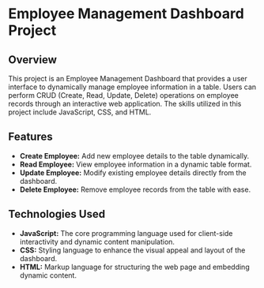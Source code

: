 # Employee Management Dashboard Project

## Overview

This project is an Employee Management Dashboard that provides a user interface to dynamically manage employee information in a table. Users can perform CRUD (Create, Read, Update, Delete) operations on employee records through an interactive web application. The skills utilized in this project include JavaScript, CSS, and HTML.

## Features

- **Create Employee:** Add new employee details to the table dynamically.
- **Read Employee:** View employee information in a dynamic table format.
- **Update Employee:** Modify existing employee details directly from the dashboard.
- **Delete Employee:** Remove employee records from the table with ease.

## Technologies Used

- **JavaScript:** The core programming language used for client-side interactivity and dynamic content manipulation.
- **CSS:** Styling language to enhance the visual appeal and layout of the dashboard.
- **HTML:** Markup language for structuring the web page and embedding dynamic content.
